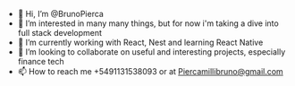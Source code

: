 - 👋 Hi, I’m @BrunoPierca
- 👀 I’m interested in many many things, but for now i'm taking a dive into full stack development
- 🌱 I’m currently working with React, Nest and learning React Native
- 💞️ I’m looking to collaborate on useful and interesting projects, especially finance tech
- 📫 How to reach me +5491131538093 or at Piercamillibruno@gmail.com

<!---
BrunoPierca/BrunoPierca is a ✨ special ✨ repository because its `README.md` (this file) appears on your GitHub profile.
You can click the Preview link to take a look at your changes.
--->
